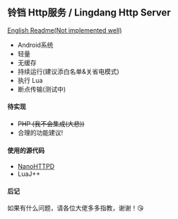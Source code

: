 ## 铃铛 Http服务 / Lingdang Http Server
[English Readme(Not implemented well)](readme_en.md)
* Android系统
* 轻量
* 无缓存
* 持续运行(建议添白名单&关省电模式)
* 执行 Lua
* 断点传输(测试中)
#### 待实现
* ~~PHP (我不会集成(大悲))~~
* 合理的功能建议!
#### 使用的源代码
* [NanoHTTPD](https://github.com/NanoHttpd/nanohttpd)
* LuaJ++
#### 后记
如果有什么问题，请各位大佬多多指教，谢谢！😘

